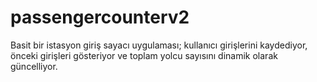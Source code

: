 # passengercounterv2
Basit bir istasyon giriş sayacı uygulaması; kullanıcı girişlerini kaydediyor, önceki girişleri gösteriyor ve toplam yolcu sayısını dinamik olarak güncelliyor.
